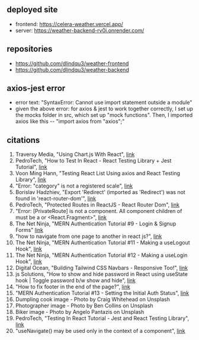 ## deployed site
- frontend: https://celera-weather.vercel.app/
- server: https://weather-backend-rv0i.onrender.com/


## repositories 
- https://github.com/dlindqu3/weather-frontend
- https://github.com/dlindqu3/weather-backend


## axios-jest error 
- error text: "SyntaxError: Cannot use import statement outside a module"
- given the above error: for axios & jest to work together correctly, I set up the mocks folder in src, which set up "mock functions". Then, I imported axios like this -- "import axios from "axios";"


## citations 
1. Traversy Media, "Using Chart.js With React", [link](https://www.youtube.com/watch?v=Ly-9VTXJlnA)
2. PedroTech, "How to Test In React - React Testing Library + Jest Tutorial", [link](https://www.youtube.com/watch?v=Vp_76zdHkV8)
3. Voon Ming Hann, "Testing React List Using axios and React Testing Library", [link](https://betterprogramming.pub/testing-react-list-using-axios-and-react-testing-library-d000eebf3413)
4. "Error: "category" is not a registered scale", [link](https://stackoverflow.com/questions/67727603/error-category-is-not-a-registered-scale)
5. Borislav Hadzhiev, "Export 'Redirect' (imported as 'Redirect') was not found in 'react-router-dom'", [link](https://bobbyhadz.com/blog/react-export-redirect-was-not-found-in-react-router-dom#:~:text=To%20solve%20the%20error%20%22export,current%20location%20when%20it's%20rendered.&text=Copied!)
6. PedroTech, "Protected Routes in ReactJS - React Router Dom", [link](https://www.youtube.com/watch?v=qnH5KNtRYEI&t=610s)
7. "Error: [PrivateRoute] is not a <Route> component. All component children of <Routes> must be a <Route> or <React.Fragment>", [link](https://stackoverflow.com/questions/69864165/error-privateroute-is-not-a-route-component-all-component-children-of-rou)
8. The Net Ninja, "MERN Authentication Tutorial #9 - Login & Signup Forms" [link](https://www.youtube.com/watch?v=VfReCe0nWOo&list=PL4cUxeGkcC9g8OhpOZxNdhXggFz2lOuCT&index=9)
9. "how to navigate from one page to another in react js?", [link](https://stackoverflow.com/questions/37295377/how-to-navigate-from-one-page-to-another-in-react-js)
10. The Net Ninja, "MERN Authentication Tutorial #11 - Making a useLogout Hook", [link](https://www.youtube.com/watch?v=juaWO24a9aQ&list=PL4cUxeGkcC9g8OhpOZxNdhXggFz2lOuCT&index=11)
11. The Net Ninja, "MERN Authentication Tutorial #12 - Making a useLogin Hook", 
[link](https://www.youtube.com/watch?v=ZVHoVxfU5LU&list=PL4cUxeGkcC9g8OhpOZxNdhXggFz2lOuCT&index=13)
12. Digital Ocean, "Building Tailwind CSS Navbars - Responsive Too!", [link](https://www.youtube.com/watch?v=miiPsBlqMns)
13. js Solutions, "How to show and hide password in React using useState hook | Toggle password b/w show and hide", [link](https://www.youtube.com/watch?v=MtRoMUpriOs)
14. "How to fix footer in the end of the page?", [link](https://stackoverflow.com/questions/55210829/how-to-fix-footer-in-the-end-of-the-page)
15. "MERN Authentication Tutorial #13 - Setting the Initial Auth Status", [link](https://www.youtube.com/watch?v=Y8pD1gBL_MY&list=PL4cUxeGkcC9g8OhpOZxNdhXggFz2lOuCT&index=13)
16. Dumpling cook image - Photo by Craig Whitehead on Unsplash
17. Photographer image - Photo by Ben Collins on Unsplash
18. Biker image - Photo by Angelo Pantazis on Unsplash
19. PedroTech, "Testing In React Tutorial - Jest and React Testing Library", [link](https://www.youtube.com/watch?v=JBSUgDxICg8)
20. "useNavigate() may be used only in the context of a <Router> component", [link](https://stackoverflow.com/questions/70491774/usenavigate-may-be-used-only-in-the-context-of-a-router-component)
